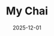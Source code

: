 ---
title: 'My Chai'
date: 2025-12-01
permalink: /posts/2024/09/my-chai/
tags:
  - Recipe
  - Drink
categories:
  - Beverage Recipe
---